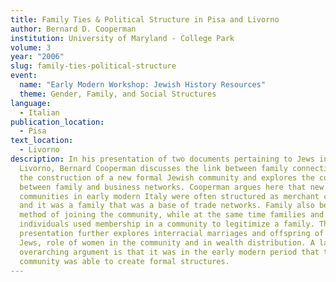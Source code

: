 ```yaml
---
title: Family Ties & Political Structure in Pisa and Livorno
author: Bernard D. Cooperman
institution: University of Maryland - College Park
volume: 3
year: "2006"
slug: family-ties-political-structure
event:
  name: "Early Modern Workshop: Jewish History Resources"
  theme: Gender, Family, and Social Structures
language:
  - Italian
publication_location:
  - Pisa
text_location:
  - Livorno
description: In his presentation of two documents pertaining to Jews in Pisa and
  Livorno, Bernard Cooperman discusses the link between family connections and
  the construction of a new formal Jewish community and explores the connection
  between family and business networks. Cooperman argues here that new
  communities in early modern Italy were often structured as merchant companies,
  and it was a family that was a base of trade networks. Family also became a
  method of joining the community, while at the same time families and
  individuals used membership in a community to legitimize a family. The
  presentation further explores interracial marriages and offspring of Sephardic
  Jews, role of women in the community and in wealth distribution. A larger
  overarching argument is that it was in the early modern period that the Jewish
  community was able to create formal structures.
---
```

